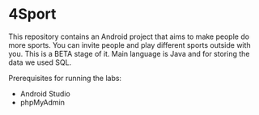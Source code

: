 # 4Sport
This repository contains an Android project that aims to make people do more sports. You can invite people and play different sports outside with you. This is a BETA stage of it. Main language is Java and for storing the data we used SQL.

Prerequisites for running the labs:
* Android Studio
* phpMyAdmin

